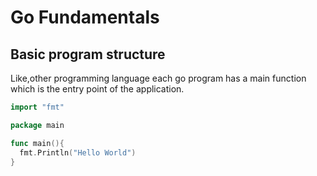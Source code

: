 # Go Fundamentals

## Basic program structure

Like,other programming language each go program has a main function which is the entry point of the application.

```go
import "fmt"

package main

func main(){
  fmt.Println("Hello World")
}
```

```

```
